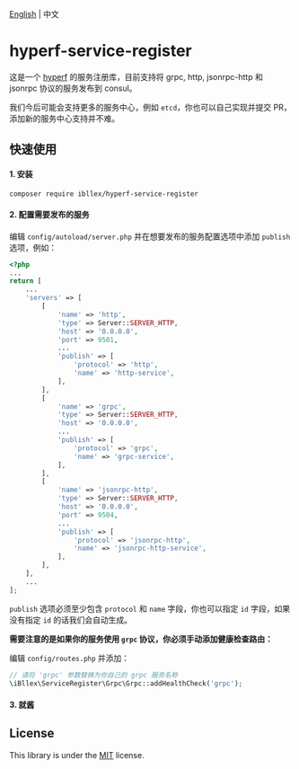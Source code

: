 [English](./README.md) | 中文

# hyperf-service-register

这是一个 [hyperf](https://github.com/hyperf/hyperf) 的服务注册库，目前支持将 grpc, http, jsonrpc-http 和 jsonrpc 协议的服务发布到 consul。

我们今后可能会支持更多的服务中心，例如 `etcd`，你也可以自己实现并提交 PR，添加新的服务中心支持并不难。

## 快速使用

#### 1. 安装

```shell
composer require ibllex/hyperf-service-register
```

#### 2. 配置需要发布的服务

编辑 `config/autoload/server.php` 并在想要发布的服务配置选项中添加 `publish` 选项，例如：

```php
<?php
...
return [
  	...
    'servers' => [
        [
            'name' => 'http',
            'type' => Server::SERVER_HTTP,
            'host' => '0.0.0.0',
            'port' => 9501,
            ...
            'publish' => [
                'protocol' => 'http',
                'name' => 'http-service',
            ],
        ],
        [
            'name' => 'grpc',
            'type' => Server::SERVER_HTTP,
            'host' => '0.0.0.0',
            ...
            'publish' => [
                'protocol' => 'grpc',
                'name' => 'grpc-service',
            ],
        ],
        [
            'name' => 'jsonrpc-http',
            'type' => Server::SERVER_HTTP,
            'host' => '0.0.0.0',
            'port' => 9504,
            ...
            'publish' => [
                'protocol' => 'jsonrpc-http',
                'name' => 'jsonrpc-http-service',
            ],
        ],
    ],
  	...
];

```

`publish` 选项必须至少包含 `protocol` 和 `name` 字段，你也可以指定 `id` 字段，如果没有指定 `id` 的话我们会自动生成。

**需要注意的是如果你的服务使用 `grpc` 协议，你必须手动添加健康检查路由：**

编辑 `config/routes.php` 并添加：

```php
// 请将 'grpc' 参数替换为你自己的 grpc 服务名称
\iBllex\ServiceRegister\Grpc\Grpc::addHealthCheck('grpc');
```

#### 3. 就酱

## License

This library is under the [MIT](https://github.com/ibllex/hyperf-service-register/blob/main/LICENSE) license.

